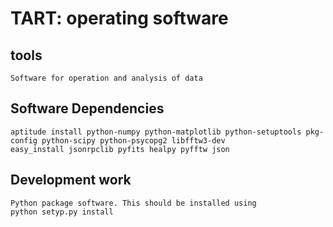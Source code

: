 # TART: operating software
    
## tools
    Software for operation and analysis of data


## Software Dependencies

    aptitude install python-numpy python-matplotlib python-setuptools pkg-config python-scipy python-psycopg2 libfftw3-dev
    easy_install jsonrpclib pyfits healpy pyfftw json

## Development work
    Python package software. This should be installed using 
    python setyp.py install
